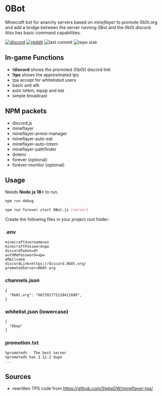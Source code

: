 # 0Bot
Minecraft bot for anarchy servers based on *mineflayer* to promote 0b0t.org and add a bridge between the server running 0Bot and the 0b0t discord. Also has basic command capabilities.

[![discord](https://img.shields.io/discord/895546064260718622?logo=discord)](https://discord.0b0t.org)
[![reddit](https://img.shields.io/reddit/subreddit-subscribers/0b0t)](https://old.reddit.com/r/0b0t/)
![last commit](https://img.shields.io/github/last-commit/zeroBzeroT/0Bot)
![repo size](https://img.shields.io/github/languages/code-size/zeroBzeroT/0Bot.svg?label=repo%20size)

## In-game Functions
- **!discord** shows the promoted (0b0t) discord link
- **!tps** shows the approximated tps
- tpa accept for whitelisted users
- basic anti afk
- auto totem, equip and eat
- simple broadcast

## NPM packets
- discord.js
- mineflayer
- mineflayer-armor-manager
- mineflayer-auto-eat
- mineflayer-auto-totem
- mineflayer-pathfinder
- dotenv
- forever (optional)
- forever-monitor (optional)

## Usage
Needs **Node.js 18+** to run.

```sh
npm run debug
```

```sh
npm run forever start 0Bot.js [server]
```

Create the following files in your project root folder:

### .env
	minecraftUsername=un
	minecraftPassword=pw
	discordToken=dt
	authMePassword=apw
	eMail=aem
	discordLink=https://discord.0b0t.org/
	promotedServer=0b0t.org

### channels.json
	{
	  "0b0t.org": "687391771218411609",
	}

### whitelist.json (lowercase)
	[
	  "0bop"
	]

### promotion.txt
	%promoted% - The best server
	%promoted% has 1.12.2 dupe
	...

## Sources
- rewritten TPS code from https://github.com/SiebeDW/mineflayer-tps/
